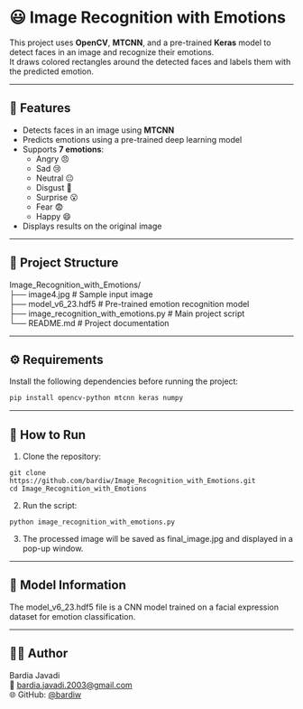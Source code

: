 # 😃 Image Recognition with Emotions

This project uses **OpenCV**, **MTCNN**, and a pre-trained **Keras** model to detect faces in an image and recognize their emotions.  
It draws colored rectangles around the detected faces and labels them with the predicted emotion.

---

## 📌 Features
- Detects faces in an image using **MTCNN**
- Predicts emotions using a pre-trained deep learning model
- Supports **7 emotions**:
  - Angry 😠
  - Sad 😢
  - Neutral 😐
  - Disgust 🤢
  - Surprise 😮
  - Fear 😨
  - Happy 😄
- Displays results on the original image

---

## 📂 Project Structure  
Image_Recognition_with_Emotions/   
├── image4.jpg # Sample input image   
├── model_v6_23.hdf5 # Pre-trained emotion recognition model   
├── image_recognition_with_emotions.py # Main project script   
└── README.md # Project documentation    

---

## ⚙️ Requirements

Install the following dependencies before running the project:

```bash
pip install opencv-python mtcnn keras numpy
```

---

## 🚀 How to Run
1. Clone the repository:

```
git clone https://github.com/bardiw/Image_Recognition_with_Emotions.git
cd Image_Recognition_with_Emotions
```
2. Run the script:

```
python image_recognition_with_emotions.py
```
3. The processed image will be saved as final_image.jpg and displayed in a pop-up window.

---

## 🧠 Model Information
The model_v6_23.hdf5 file is a CNN model trained on a facial expression dataset for emotion classification.

---

## 👨‍💻 Author
 Bardia Javadi   
  📧 bardia.javadi.2003@gmail.com    
  🌐 GitHub: [@bardiw](https://github.com/bardiw)   
